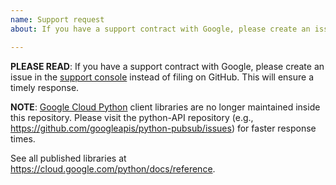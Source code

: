 ```yaml
---
name: Support request
about: If you have a support contract with Google, please create an issue in the Google Cloud Support console.

---
```


**PLEASE READ**: If you have a support contract with Google, please create an issue in the [support console](https://cloud.google.com/support/) instead of filing on GitHub. This will ensure a timely response.

**NOTE**: [Google Cloud Python](https://cloud.google.com/python/docs/reference) client libraries are no longer maintained inside this repository. Please visit the python-API repository (e.g., https://github.com/googleapis/python-pubsub/issues) for faster response times.

See all published libraries at https://cloud.google.com/python/docs/reference.